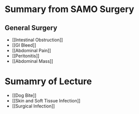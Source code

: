 # Summary from SAMO Surgery
## General Surgery
- [[Intestinal Obstruction]]
- [[GI Bleed]]
- [[Abdominal Pain]]
- [[Peritonitis]]
- [[Abdominal Mass]]

# Sumamry of Lecture
- [[Dog Bite]]
- [[Skin and Soft Tissue Infection]]
- [[Surgical Infection]]